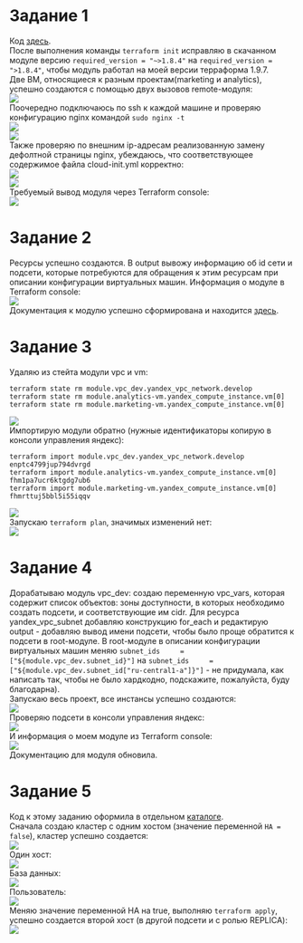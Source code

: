 # Задание 1
Код [здесь](https://github.com/OlgaLesnykh/DevOps/tree/main/Terraform/3/src).    
После выполнения команды ```terraform init``` исправляю в скачанном модуле версию ```required_version = "~>1.8.4"``` на ```required_version = ">1.8.4"```, чтобы модуль работал на моей версии терраформа 1.9.7.    
Две ВМ, относящиеся к разным проектам(marketing и analytics), успешно создаются с помощью двух вызовов remote-модуля:    
![](https://github.com/OlgaLesnykh/screenshots/blob/main/Terraform_030.png)    
Поочередно подключаюсь по ssh к каждой машине и проверяю конфигурацию nginx командой ```sudo nginx -t```    
![](https://github.com/OlgaLesnykh/screenshots/blob/main/Terraform_031.png)    
![](https://github.com/OlgaLesnykh/screenshots/blob/main/Terraform_032.png)    
Также проверяю по внешним ip-адресам реализованную замену дефолтной страницы nginx, убеждаюсь, что соответствующее содержимое файла cloud-init.yml корректно:    
![](https://github.com/OlgaLesnykh/screenshots/blob/main/Terraform_033.png)    
![](https://github.com/OlgaLesnykh/screenshots/blob/main/Terraform_034.png)    
Требуемый вывод модуля через Terraform console:    
![](https://github.com/OlgaLesnykh/screenshots/blob/main/Terraform_035.png)    
# Задание 2
Ресурсы успешно создаются. В output вывожу информацию об id сети и подсети, которые потребуются для обращения к этим ресурсам при описании конфигурации виртуальных машин. Информация о модуле в Terraform console:    
![](https://github.com/OlgaLesnykh/screenshots/blob/main/Terraform_036.png)  
Документация к модулю успешно сформирована и находится [здесь](https://github.com/OlgaLesnykh/DevOps/blob/main/Terraform/4/src/VPC/README.md).
# Задание 3
Удаляю из стейта модули vpc и vm:    
```
terraform state rm module.vpc_dev.yandex_vpc_network.develop
terraform state rm module.analytics-vm.yandex_compute_instance.vm[0]
terraform state rm module.marketing-vm.yandex_compute_instance.vm[0]
```
![](https://github.com/OlgaLesnykh/screenshots/blob/main/Terraform_037.png)  
Импортирую модули обратно (нужные идентификаторы копирую в консоли управления яндекс):    
```
terraform import module.vpc_dev.yandex_vpc_network.develop enptc4799jup794dvrgd
terraform import module.analytics-vm.yandex_compute_instance.vm[0] fhm1pa7ucr6ktgdg7ub6
terraform import module.marketing-vm.yandex_compute_instance.vm[0] fhmrttuj5bbl5i55iqqv
```
![](https://github.com/OlgaLesnykh/screenshots/blob/main/Terraform_038.png)    
Запускаю ```terraform plan```, значимых изменений нет:    
![](https://github.com/OlgaLesnykh/screenshots/blob/main/Terraform_039.png)  
# Задание 4
Дорабатываю модуль vpc_dev: создаю переменную vpc_vars, которая содержит список объектов: зоны доступности, в которых необходимо создать подсети, и соответствующие им cidr. Для ресурса yandex_vpc_subnet добавляю конструкцию for_each и редактирую output - добавляю вывод имени подсети, чтобы было проще обратится к подсети в root-модуле. В root-модуле в описании конфигурации виртуальных машин меняю ```subnet_ids     = ["${module.vpc_dev.subnet_id}"]``` на ```subnet_ids     = ["${module.vpc_dev.subnet_id["ru-central1-a"]}"]``` - не придумала, как написать так, чтобы не было хардкодно, подскажите, пожалуйста, буду благодарна).    
Запускаю весь проект, все инстансы успешно создаются:    
![](https://github.com/OlgaLesnykh/screenshots/blob/main/Terraform_041.png)    
Проверяю подсети в консоли управления яндекс:    
![](https://github.com/OlgaLesnykh/screenshots/blob/main/Terraform_042.png)    
И информация о моем модуле из Terraform console:    
![](https://github.com/OlgaLesnykh/screenshots/blob/main/Terraform_040.png)    
Документацию для модуля обновила.
# Задание 5
Код к этому заданию оформила в отдельном [каталоге](https://github.com/OlgaLesnykh/DevOps/blob/main/Terraform/4/src/task_5).    
Сначала создаю кластер с одним хостом (значение переменной ```HA = false```), кластер успешно создается:     
![](https://github.com/OlgaLesnykh/screenshots/blob/main/Terraform_043.png)    
Один хост:    
![](https://github.com/OlgaLesnykh/screenshots/blob/main/Terraform_044.png)    
База данных:    
![](https://github.com/OlgaLesnykh/screenshots/blob/main/Terraform_045.png)    
Пользователь:    
![](https://github.com/OlgaLesnykh/screenshots/blob/main/Terraform_046.png)    
Меняю значение переменной HA на true, выполняю ```terraform apply```, успешно создается второй хост (в другой подсети и с ролью REPLICA):    
![](https://github.com/OlgaLesnykh/screenshots/blob/main/Terraform_047.png)    